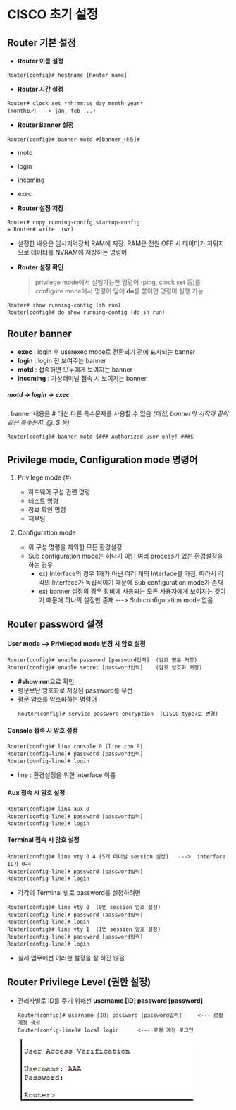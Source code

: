 CISCO 초기 설정
===

Router 기본 설정
---

* **Router 이름 설정**
```
Router(config)# hostname [Router_name]
```

* **Router 시간 설정**
```
Router# clock set *hh:mm:ss day month year*
(month표기 ---> jan, feb ...)
```

* **Router Banner 설정**
```
Router(config)# banner motd #[banner_내용]#
```
  * motd 
  * login 
  * incoming 
  * exec 

* **Router 설정 저장**
```
Router# copy running-conifg startup-config
= Router# write  (wr)
```
  * 설정한 내용은 임시기억장치 RAM에 저장. RAM은 전원 OFF 시 데이터가 지워지므로 데이터를 NVRAM에 저장하는 명령어

* **Router 설정 확인**
  > privilege mode에서 실행가능한 명령어 (ping, clock set 등)를 configure mode에서 명령어 앞에 **do**를 붙이면 명령어 실행 가능
```
Router# show running-config (sh run)
Router(config)# do show running-config (do sh run)
```

Router banner
---

* **exec** : login 후 userexec mode로 전환되기 전에 표시되는 banner
* **login** : login 전 보여주는 banner
* **motd** : 접속하면 모두에게 보여지는 banner
* **incoming** : 가상터미널 접속 시 보여지는 banner

##### motd -> login -> exec

: banner 내용을 # 대신 다른 특수문자를 사용할 수 있음 *(대신, banner의 시작과 끝이 같은 특수문자. @. $ 등)*
```
Router(config)# banner motd $### Authorized user only! ###$
```

Privilege mode, Configuration mode 명령어
---

1. Privilege mode (#)
   * 하드웨어 구성 관련 명령
   * 테스트 명령
   * 정보 확인 명령
   * 재부팅

2. Configuration mode
   * 위 구성 명령을 제외한 모든 환경설정 
   * Sub configuration mode는 하나가 아닌 여러 process가 있는 환경설정을 하는 경우
     * ex) Interface의 경우 1개가 아닌 여러 개의 Interface를 가짐. 따라서 각각의 Interface가 독립적이기 때문에 Sub configuration mode가 존재
     * ex) banner 설정의 경우 장비에 사용되는 모든 사용자에게 보여지는 것이기 때문에 하나의 설정만 존재 ---> Sub configuration mode 없음


Router password 설정
---

#### User mode --> Privileged mode 변경 시 암호 설정
```
Router(config)# enable password [password입력]  (암호 평문 저장)
Router(config)# enable secret [password입력]    (암호 암호화 저장)
```
* **#show run**으로 확인
* 평문보단 암호화로 저장된 password를 우선
* 평문 암호를 암호화하는 명령어
  ```
  Router(config)# service password-encryption  (CISCO type7로 변경)
  ```

#### Console 접속 시 암호 설정
```
Router(config)# line console 0 (line con 0)
Router(config-line)# password [password입력]
Router(config-line)# login
```
* line : 환경설정을 위한 interface 이름

#### Aux 접속 시 암호 설정
```
Router(config)# line aux 0
Router(config-line)# password [password입력]
Router(config-line)# login
```

#### Terminal 접속 시 암호 설정
```
Router(config)# line vty 0 4 (5개 터미널 session 설정)   --->  interface ID가 0~4
Router(config-line)# password [password입력]
Router(config-line)# login
```

* 각각의 Terminal 별로 password를 설정하려면
```
Router(config)# line vty 0  (0번 session 암호 설정)
Router(config-line)# password (password입력)
Router(config-line)# login
Router(config)# line vty 1  (1번 session 암호 설정)
Router(config-line)# password [password입력]
Router(config-line)# login
```
  * 실제 업무에선 이러한 설정을 잘 하진 않음


Router Privilege Level (권한 설정)
---

* 관리자별로 ID를 주기 위해선 **username [ID] password [password]**
  ```
  Router(config)# username [ID] password [password입력]     <--- 로컬 계정 생성
  Router(config-line)# local login      <--- 로컬 계정 로그인
  ```
  
  ![](images/2023-06-11-17-34-25.png)

